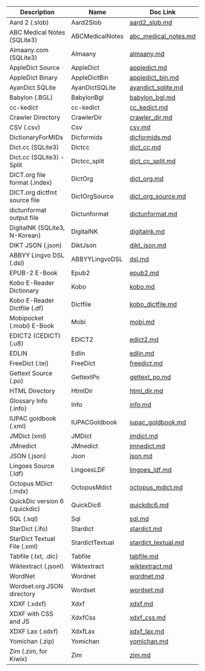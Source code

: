 | Description                    | Name            | Doc Link                                       |
|--------------------------------|-----------------|------------------------------------------------|
| Aard 2 (.slob)                 | Aard2Slob       | [aard2_slob.md](./aard2_slob.md)               |
| ABC Medical Notes (SQLite3)    | ABCMedicalNotes | [abc_medical_notes.md](./abc_medical_notes.md) |
| Almaany.com (SQLite3)          | Almaany         | [almaany.md](./almaany.md)                     |
| AppleDict Source               | AppleDict       | [appledict.md](./appledict.md)                 |
| AppleDict Binary               | AppleDictBin    | [appledict_bin.md](./appledict_bin.md)         |
| AyanDict SQLite                | AyanDictSQLite  | [ayandict_sqlite.md](./ayandict_sqlite.md)     |
| Babylon (.BGL)                 | BabylonBgl      | [babylon_bgl.md](./babylon_bgl.md)             |
| cc-kedict                      | cc-kedict       | [cc_kedict.md](./cc_kedict.md)                 |
| Crawler Directory              | CrawlerDir      | [crawler_dir.md](./crawler_dir.md)             |
| CSV (.csv)                     | Csv             | [csv.md](./csv.md)                             |
| DictionaryForMIDs              | Dicformids      | [dicformids.md](./dicformids.md)               |
| Dict.cc (SQLite3)              | Dictcc          | [dict_cc.md](./dict_cc.md)                     |
| Dict.cc (SQLite3) - Split      | Dictcc_split    | [dict_cc_split.md](./dict_cc_split.md)         |
| DICT.org file format (.index)  | DictOrg         | [dict_org.md](./dict_org.md)                   |
| DICT.org dictfmt source file   | DictOrgSource   | [dict_org_source.md](./dict_org_source.md)     |
| dictunformat output file       | Dictunformat    | [dictunformat.md](./dictunformat.md)           |
| DigitalNK (SQLite3, N-Korean)  | DigitalNK       | [digitalnk.md](./digitalnk.md)                 |
| DIKT JSON (.json)              | DiktJson        | [dikt_json.md](./dikt_json.md)                 |
| ABBYY Lingvo DSL (.dsl)        | ABBYYLingvoDSL  | [dsl.md](./dsl.md)                             |
| EPUB-2 E-Book                  | Epub2           | [epub2.md](./epub2.md)                         |
| Kobo E-Reader Dictionary       | Kobo            | [kobo.md](./kobo.md)                           |
| Kobo E-Reader Dictfile (.df)   | Dictfile        | [kobo_dictfile.md](./kobo_dictfile.md)         |
| Mobipocket (.mobi) E-Book      | Mobi            | [mobi.md](./mobi.md)                           |
| EDICT2 (CEDICT) (.u8)          | EDICT2          | [edict2.md](./edict2.md)                       |
| EDLIN                          | Edlin           | [edlin.md](./edlin.md)                         |
| FreeDict (.tei)                | FreeDict        | [freedict.md](./freedict.md)                   |
| Gettext Source (.po)           | GettextPo       | [gettext_po.md](./gettext_po.md)               |
| HTML Directory                 | HtmlDir         | [html_dir.md](./html_dir.md)                   |
| Glossary Info (.info)          | Info            | [info.md](./info.md)                           |
| IUPAC goldbook (.xml)          | IUPACGoldbook   | [iupac_goldbook.md](./iupac_goldbook.md)       |
| JMDict (xml)                   | JMDict          | [jmdict.md](./jmdict.md)                       |
| JMnedict                       | JMnedict        | [jmnedict.md](./jmnedict.md)                   |
| JSON (.json)                   | Json            | [json.md](./json.md)                           |
| Lingoes Source (.ldf)          | LingoesLDF      | [lingoes_ldf.md](./lingoes_ldf.md)             |
| Octopus MDict (.mdx)           | OctopusMdict    | [octopus_mdict.md](./octopus_mdict.md)         |
| QuickDic version 6 (.quickdic) | QuickDic6       | [quickdic6.md](./quickdic6.md)                 |
| SQL (.sql)                     | Sql             | [sql.md](./sql.md)                             |
| StarDict (.ifo)                | Stardict        | [stardict.md](./stardict.md)                   |
| StarDict Textual File (.xml)   | StardictTextual | [stardict_textual.md](./stardict_textual.md)   |
| Tabfile (.txt, .dic)           | Tabfile         | [tabfile.md](./tabfile.md)                     |
| Wiktextract (.jsonl)           | Wiktextract     | [wiktextract.md](./wiktextract.md)             |
| WordNet                        | Wordnet         | [wordnet.md](./wordnet.md)                     |
| Wordset.org JSON directory     | Wordset         | [wordset.md](./wordset.md)                     |
| XDXF (.xdxf)                   | Xdxf            | [xdxf.md](./xdxf.md)                           |
| XDXF with CSS and JS           | XdxfCss         | [xdxf_css.md](./xdxf_css.md)                   |
| XDXF Lax (.xdxf)               | XdxfLax         | [xdxf_lax.md](./xdxf_lax.md)                   |
| Yomichan (.zip)                | Yomichan        | [yomichan.md](./yomichan.md)                   |
| Zim (.zim, for Kiwix)          | Zim             | [zim.md](./zim.md)                             |
